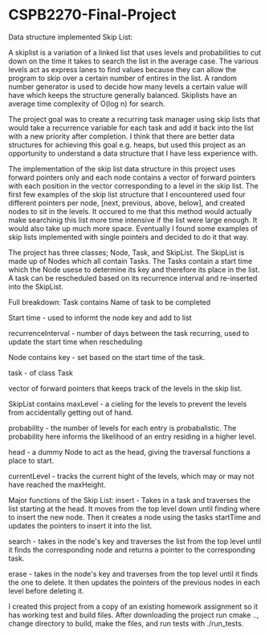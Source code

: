 # CSPB2270-Final-Project
Data structure implemented Skip List:

A skiplist is a variation of a linked list that uses levels and probabilities to cut down on the time it takes to search the list in the average case. The various levels act as express lanes to find values because they can allow the program to skip over a certain number of entires in the list. A random number generator is used to decide how many levels a certain value will have which keeps the structure generally balanced. Skiplists have an average time complexity of O(log n) for search.

The project goal was to create a recurring task manager using skip lists that would take a recurrence variable for each task and add it back into the list with a new priority after completion. I think that there are better data structures for achieving this goal e.g. heaps, but used this project as an opportunity to understand a data structure that I have less experience with.  

The implementation of the skip list data structure in this project uses forward pointers only and each node contains a vector of forward pointers with each position in the vector corresponding to a level in the skip list. The first few examples of the skip list structure that I encountered used four different pointers per node, [next, previous, above, below], and created nodes to sit in the levels. It occured to me that this method would actually make searchinig this list more time intensive if the list were large enough. It would also take up much more space. Eventually I found some examples of skip lists implemented with single pointers and decided to do it that way. 

The project has three classes; Node, Task, and SkipList. The SkipList is made up of Nodes which all contain Tasks. The Tasks contain a start time which the Node usese to determine its key and therefore its place in the list. A task can be rescheduled based on its recurrence interval and re-inserted into the SkipList.

Full breakdown:
Task contains
   Name of task to be completed

   Start time - used to informt the node key and add to list

   recurrenceInterval - number of days between the task recurring, used to update the start time when rescheduling

Node contains 
   key - set based on the start time of the task.

   task - of class Task

   vector of forward pointers that keeps track of the levels in the skip list.

SkipList contains
   maxLevel - a cieling for the levels to prevent the levels from accidentally getting out of hand. 

   probability - the number of levels for each entry is probabalistic. The probability here informs the likelihood of an entry residing in a higher level. 

   head - a dummy Node to act as the head, giving the traversal functions a place to start. 

   currentLevel - tracks the current hight of the levels, which may or may not have reached the maxHeight. 

Major functions of the Skip List:
   insert - Takes in a task and traverses the list starting at the head. It moves from the top level down until finding where to insert the new node. Then it creates a node using the tasks startTime and updates the pointers to insert it into the list. 

   search - takes in the node's key and traverses the list from the top level until it finds the corresponding node and returns a pointer to the corresponding task. 

   erase - takes in the node's key and traverses from the top level until it finds the one to delete. It then updates the pointers of the previous nodes in each level before deleting it. 

I created this project from a copy of an existing homework assignment so it has working test and build files. After downloading the project run cmake .., change directory to build, make the files, and run tests with ./run_tests. 
